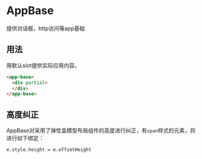 # AppBase

提供对话框，http访问等app基础

## 用法

用默认slot提供实际应用内容。

```html
<app-base>
  <div partial>
  </div>
</app-base>
```

## 高度纠正

AppBase对采用了弹性盒模型布局组件的高度进行纠正，有`span`样式的元素，将进行如下绑定：

```
e.style.height = e.offsetHeight
```
